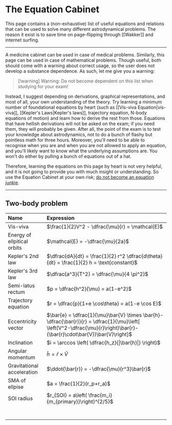 # The Equation Cabinet
This page contains a (non-exhaustive) list of useful equations and relations that can be used to solve many different astrodynamical problems. The reason it exist is to save time on page-flipping through [[Wakker]] and internet surfing.
___

A medicine cabinet can be used in case of medical problems. Similarly, this page can be used in case of mathematical problems. Though useful, both should come with a warning about correct usage, so the user does not develop a substance dependence. As such, let me give you a warning:


> [!warning] Warning: Do not become dependent on this list when studying for your exam!


Instead, I suggest depending on derivations, graphical representations, and most of all, your own understanding of the theory. Try learning a minimum number of foundational equations by heart (such as [[Vis-viva Equation|vis-viva]], [[Kepler's Laws|Kepler's laws]], trajectory equation, N-body equations of motion) and learn how to derive the rest from those. Equations that have hellish derivations will not be asked on the exam; if you need them, they will probably be given. After all, the point of the exam is to test your knowledge about astrodynamics, not to do a bunch of flashy but pointless math for three hours. Moreover, you'll need to be able to recognise when you are and when you are not allowed to apply an equation, and you'll likely want to know what the underlying assumptions are. You won't do either by pulling a bunch of equations out of a hat.

Therefore, learning the equations on this page by heart is not very helpful, and it is not going to provide you with much insight or understanding. So use the Equation Cabinet at your own risk; [do not become an equation junkie](equation_junkie.gif).
___

## Two-body problem
| Name | Expression |
|:------|:------|
| Vis-viva | $\frac{1}{2}V^2 - \dfrac{\mu}{r} = \mathcal{E}$|
| Energy of ellpitical orbits | $\mathcal{E} = -\dfrac{\mu}{2a}$|
| Kepler's 2nd law | $\dfrac{dA}{dt} = \frac{1}{2} r^2 \dfrac{d\theta}{dt} = \frac{1}{2} h = \text{constant}$|
| Kepler's 3rd law | $\dfrac{a^3}{T^2} = \dfrac{\mu}{4 \pi^2}$|
| Semi-latus rectum | $p = \dfrac{h^2}{\mu} = a(1-e^2)$|
| Trajectory equation | $r = \dfrac{p}{1+e \cos\theta} = a(1-e \cos E)$|
| Eccentricity vector | $\bar{e} = \dfrac{1}{\mu}\bar{V} \times \bar{h}-\dfrac{\bar{r}}{r} = \dfrac{1}{\mu}\left[ \left(V^2-\dfrac{\mu}{r}\right)\bar{r}-(\bar{r}\cdot\bar{V})\bar{V}\right]$|
| Inclination | $i = \arccos \left( \dfrac{h_z}{\|\bar{h}\|} \right)$|
| Angular momentum | $\bar{h} = \bar{r} \times \bar{V}$|
| Gravitational acceleration | $\ddot{\bar{r}} = -\dfrac{\mu}{r^3}\bar{r}$ |
| SMA of ellpise | $a = \frac{1}{2}(r_p+r_a)$|
| SOI radius | $r_{SOI} = a\left( \frac{m_i}{m_{primary}}\right)^{2/5}$|
|  | |
|  | |
|  | |
|  | |
|  | |
|  | |
|  | |
